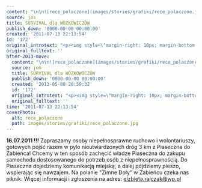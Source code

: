 ```yaml
---
content: "\n\n![rece_polaczone](images/stories/grafiki/rece_polaczone.jpg)\n**16.07.2011 !!!**\nZapraszamy  osoby niepełnosprawne ruchowo i wolontariuszy, gotowych  pójść razem w  pyle nieutwardzonych dróg\_3 km z Piaseczna do Żabieńca!\nChcemy w ten  sposób zachęcić władze Piaseczna do zakupu samochodu  dostosowanego do  potrzeb osób z niepełnosprawnością. Do Piaseczna  dojedziemy komunikacją  miejską, a dalej pójdziemy pieszo, wspierając  się nawzajem. Na polanie  \"Zimne Doły” w Żabieńcu czeka nas piknik.\nWięcej informacji i zgłoszenia na adres: [elzbieta.rajczak@wp.pl](https://mail.google.com/mail/h/14q8nlffsc0k4/?v=b&cs=wh&to=elzbieta.rajczak@wp.pl)\n\n\n<!--CONTENT FROM OLD SERVER (jos before 2013): \n\n![rece_polaczone](images/stories/grafiki/rece_polaczone.jpg)\n\r\n\n**16.07.2011 !!!**\n\r\n\nZapraszamy  osoby niepełnosprawne ruchowo i wolontariuszy, gotowych  pójść razem w  pyle nieutwardzonych dróg\_3 km z Piaseczna do Żabieńca!\n\r\n\nChcemy w ten  sposób zachęcić władze Piaseczna do zakupu samochodu  dostosowanego do  potrzeb osób z niepełnosprawnością. Do Piaseczna  dojedziemy komunikacją  miejską, a dalej pójdziemy pieszo, wspierając  się nawzajem. Na polanie  \"Zimne Doły” w Żabieńcu czeka nas piknik.\n\r\n\nWięcej informacji i zgłoszenia na adres: [elzbieta.rajczak@wp.pl](https://mail.google.com/mail/h/14q8nlffsc0k4/?v=b&cs=wh&to=elzbieta.rajczak@wp.pl)\n\r\n\n\n-->"
source: jos
title: SURVIVAL dla WÓZKOWICZÓW
publish_down: '0000-00-00 00:00:00'
created: '2011-07-13 22:13:54'
id: '172'
original_introtext: "<p><img style=\"margin-right: 10px; margin-bottom: 5px; float: left;\" alt=\"rece_polaczone\" src=\"images/stories/grafiki/rece_polaczone.jpg\" width=\"128\" height=\"128\" /></p>\r\n<p><strong>16.07.2011 !!!</strong></p>\r\n<p>Zapraszamy  osoby niepełnosprawne ruchowo i wolontariuszy, gotowych  pójść razem w  pyle nieutwardzonych dróg\_3 km z Piaseczna do Żabieńca!</p>\r\n<p>Chcemy w ten  sposób zachęcić władze Piaseczna do zakupu samochodu  dostosowanego do  potrzeb osób z niepełnosprawnością. Do Piaseczna  dojedziemy komunikacją  miejską, a dalej pójdziemy pieszo, wspierając  się nawzajem. Na polanie  \"Zimne Doły” w Żabieńcu czeka nas piknik.</p>\r\n<p>Więcej informacji i zgłoszenia na adres: <a href=\"https://mail.google.com/mail/h/14q8nlffsc0k4/?v=b&cs=wh&to=elzbieta.rajczak@wp.pl\" target=\"_blank\">elzbieta.rajczak@wp.pl</a></p>\r\n<br />"
original_fulltext: ''
after-2013-move:
  content: "\n\n![rece_polaczone](images/stories/grafiki/rece_polaczone.jpg)\n**16.07.2011 !!!**\nZapraszamy  osoby niepełnosprawne ruchowo i wolontariuszy, gotowych  pójść razem w  pyle nieutwardzonych dróg\_3 km z Piaseczna do Żabieńca!\nChcemy w ten  sposób zachęcić władze Piaseczna do zakupu samochodu  dostosowanego do  potrzeb osób z niepełnosprawnością. Do Piaseczna  dojedziemy komunikacją  miejską, a dalej pójdziemy pieszo, wspierając  się nawzajem. Na polanie  \"Zimne Doły” w Żabieńcu czeka nas piknik.\nWięcej informacji i zgłoszenia na adres: [elzbieta.rajczak@wp.pl](https://mail.google.com/mail/h/14q8nlffsc0k4/?v=b&cs=wh&to=elzbieta.rajczak@wp.pl)\n"
  source: jom
  title: SURVIVAL dla WÓZKOWICZÓW
  publish_down: '0000-00-00 00:00:00'
  created: '2013-05-08 20:59:32'
  id: '172'
  original_introtext: "<p><img style=\"margin-right: 10px; margin-bottom: 5px; float: left;\" alt=\"rece_polaczone\" src=\"images/stories/grafiki/rece_polaczone.jpg\" width=\"128\" height=\"128\" /></p>\n<p><strong>16.07.2011 !!!</strong></p>\n<p>Zapraszamy  osoby niepełnosprawne ruchowo i wolontariuszy, gotowych  pójść razem w  pyle nieutwardzonych dróg\_3 km z Piaseczna do Żabieńca!</p>\n<p>Chcemy w ten  sposób zachęcić władze Piaseczna do zakupu samochodu  dostosowanego do  potrzeb osób z niepełnosprawnością. Do Piaseczna  dojedziemy komunikacją  miejską, a dalej pójdziemy pieszo, wspierając  się nawzajem. Na polanie  \"Zimne Doły” w Żabieńcu czeka nas piknik.</p>\n<p>Więcej informacji i zgłoszenia na adres: <a href=\"https://mail.google.com/mail/h/14q8nlffsc0k4/?v=b&cs=wh&to=elzbieta.rajczak@wp.pl\" target=\"_blank\">elzbieta.rajczak@wp.pl</a></p>\n<br />"
  original_fulltext: ''
time: '2011-07-13 22:13:54'
coverPhoto:
  alt: rece_polaczone
  path: images/stories/grafiki/rece_polaczone.jpg
---
```

**16.07.2011 !!!**
Zapraszamy  osoby niepełnosprawne ruchowo i wolontariuszy, gotowych  pójść razem w  pyle nieutwardzonych dróg 3 km z Piaseczna do Żabieńca!
Chcemy w ten  sposób zachęcić władze Piaseczna do zakupu samochodu  dostosowanego do  potrzeb osób z niepełnosprawnością. Do Piaseczna  dojedziemy komunikacją  miejską, a dalej pójdziemy pieszo, wspierając  się nawzajem. Na polanie  "Zimne Doły” w Żabieńcu czeka nas piknik.
Więcej informacji i zgłoszenia na adres: [elzbieta.rajczak@wp.pl](https://mail.google.com/mail/h/14q8nlffsc0k4/?v=b&cs=wh&to=elzbieta.rajczak@wp.pl)


<!--CONTENT FROM OLD SERVER (jos before 2013): 




**16.07.2011 !!!**


Zapraszamy  osoby niepełnosprawne ruchowo i wolontariuszy, gotowych  pójść razem w  pyle nieutwardzonych dróg 3 km z Piaseczna do Żabieńca!


Chcemy w ten  sposób zachęcić władze Piaseczna do zakupu samochodu  dostosowanego do  potrzeb osób z niepełnosprawnością. Do Piaseczna  dojedziemy komunikacją  miejską, a dalej pójdziemy pieszo, wspierając  się nawzajem. Na polanie  "Zimne Doły” w Żabieńcu czeka nas piknik.


Więcej informacji i zgłoszenia na adres: [elzbieta.rajczak@wp.pl](https://mail.google.com/mail/h/14q8nlffsc0k4/?v=b&cs=wh&to=elzbieta.rajczak@wp.pl)



-->

<!--{{json:{"created_date":"2011-07-13 22:13:54","publish_down":"0000-00-00 00:00:00","id":"172"}}}-->